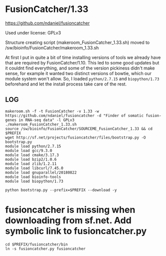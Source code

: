 FusionCatcher/1.33
==================

<https://github.com/ndaniel/fusioncatcher>

Used under license:
GPLv3


Structure creating script (makeroom_FusionCatcher_1.33.sh) moved to /sw/bioinfo/FusionCatcher/makeroom_1.33.sh

At first I put in quite a bit of time installing versions of tools we already
have that are required by FusionCatcher/1.10.  This led to some good updates
but it couldnt find everything, and some of the version pickiness didn't make
sense, for example it wanted two distinct versions of bowtie, which our module
system won't allow.  So, I loaded `python/2.7.15` and `biopython/1.73`
beforehand and let the install process take care of the rest.


LOG
---

    makeroom.sh -f -t FusionCatcher -v 1.33 -w https://github.com/ndaniel/fusioncatcher -d "Finder of somatic fusion-genes in RNA-seq data" -l GPLv3
    ./makeroom_FusionCatcher_1.33.sh 
    source /sw/bioinfo/FusionCatcher/SOURCEME_FusionCatcher_1.33 && cd $PREFIX
    wget http://sf.net/projects/fusioncatcher/files/bootstrap.py -O bootstrap.py 
    module load python/2.7.15 
    module load gcc/9.3.0
    module load cmake/3.17.3
    module load bzip2/1.0.6
    module load zlib/1.2.11
    module load libcurl/7.45.0
    module load gnuparallel/20180822
    module load bioinfo-tools
    module load biopython/1.73

    python bootstrap.py --prefix=$PREFIX --download -y
    
# fusioncatcher is missing when downloading from sf.net. Add symbolic link to fusioncatcher.py
    cd $PREFIX/fusioncatcher/bin
    ln -s fusioncatcher.py fusioncatcher

